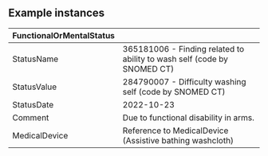 ## Example instances

| FunctionalOrMentalStatus   |                   |
|-------------------------------|-------------------|
| StatusName                   | 365181006 - Finding related to ability to wash self (code by SNOMED CT) |
| StatusValue                  | 284790007 - Difficulty washing self (code by SNOMED CT) |
| StatusDate                   | 2022-10-23 |
| Comment                       | Due to functional disability in arms. |
| MedicalDevice                | Reference to MedicalDevice (Assistive bathing washcloth) |